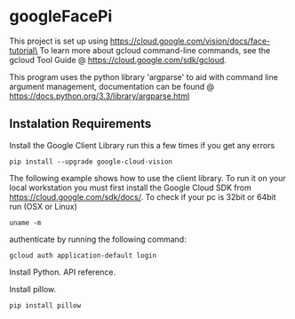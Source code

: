 # googleFacePi

This project is set up using https://cloud.google.com/vision/docs/face-tutorial\
To learn more about gcloud command-line commands, see the gcloud Tool Guide @ https://cloud.google.com/sdk/gcloud.

This program uses the python library 'argparse' to aid with command line argument management, documentation can be found @ https://docs.python.org/3.3/library/argparse.html


## Instalation Requirements

Install the Google Client Library
run this a few times if you get any errors

	pip install --upgrade google-cloud-vision 

The following example shows how to use the client library. To run it on your local workstation you must first install the Google Cloud SDK from https://cloud.google.com/sdk/docs/. To check if your pc is 32bit or 64bit run (OSX or Linux)

	uname -m

authenticate by running the following command:

	gcloud auth application-default login

Install Python.
API reference.

Install pillow.
	
	pip install pillow